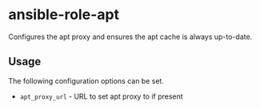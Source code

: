 # ansible-role-apt

Configures the apt proxy and ensures the apt cache is always up-to-date.

## Usage

The following configuration options can be set.

* `apt_proxy_url` - URL to set apt proxy to if present
